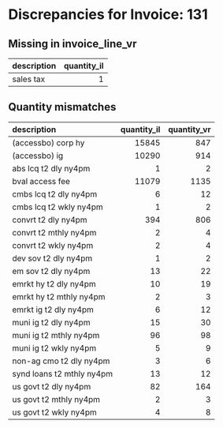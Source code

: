 # Discrepancies for Invoice: 131

## Missing in invoice_line_vr

| description   |   quantity_il |
|:--------------|--------------:|
| sales tax     |             1 |

## Quantity mismatches

| description               |   quantity_il |   quantity_vr |
|:--------------------------|--------------:|--------------:|
| (accessbo) corp hy        |         15845 |           847 |
| (accessbo) ig             |         10290 |           914 |
| abs lcq t2 dly ny4pm      |             1 |             2 |
| bval access fee           |         11079 |          1135 |
| cmbs lcq t2 dly ny4pm     |             6 |            12 |
| cmbs lcq t2 wkly ny4pm    |             1 |             2 |
| convrt t2 dly ny4pm       |           394 |           806 |
| convrt t2 mthly ny4pm     |             2 |             4 |
| convrt t2 wkly ny4pm      |             2 |             4 |
| dev sov t2 dly ny4pm      |             1 |             2 |
| em sov t2 dly ny4pm       |            13 |            22 |
| emrkt hy t2 dly ny4pm     |            10 |            19 |
| emrkt hy t2 mthly ny4pm   |             2 |             3 |
| emrkt ig t2 dly ny4pm     |             6 |            12 |
| muni ig t2 dly ny4pm      |            15 |            30 |
| muni ig t2 mthly ny4pm    |            96 |            98 |
| muni ig t2 wkly ny4pm     |             5 |             9 |
| non-ag cmo t2 dly ny4pm   |             3 |             6 |
| synd loans t2 mthly ny4pm |            13 |            12 |
| us govt t2 dly ny4pm      |            82 |           164 |
| us govt t2 mthly ny4pm    |             2 |             3 |
| us govt t2 wkly ny4pm     |             4 |             8 |

